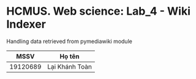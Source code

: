 # HCMUS. Web science: Lab_4 - Wiki Indexer
Handling data retrieved from pymediawiki module

| MSSV | Họ tên |
| - | - |
| 19120689 | Lại Khánh Toàn |
